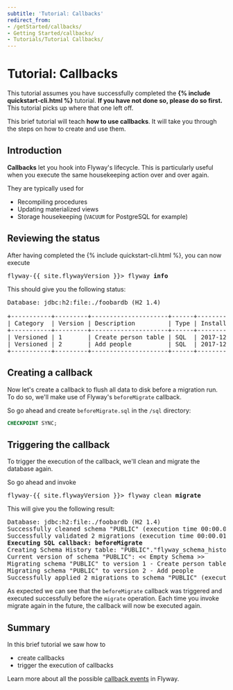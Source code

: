 ```yaml
---
subtitle: 'Tutorial: Callbacks'
redirect_from:
- /getStarted/callbacks/
- Getting Started/callbacks/
- Tutorials/Tutorial Callbacks/
---
```

# Tutorial: Callbacks

This tutorial assumes you have successfully completed the **{% include quickstart-cli.html %}**
tutorial. **If you have not done so, please do so first.** This tutorial picks up where that one left off.

This brief tutorial will teach **how to use callbacks**. It will take you through the
steps on how to create and use them.

## Introduction

**Callbacks** let you hook into Flyway's lifecycle. This is particularly useful when you execute the same housekeeping 
action over and over again.
 
They are typically used for
- Recompiling procedures
- Updating materialized views
- Storage housekeeping (`VACUUM` for PostgreSQL for example)

## Reviewing the status

After having completed the {% include quickstart-cli.html %}, you can now execute

<pre class="console"><span>flyway-{{ site.flywayVersion }}&gt;</span> flyway <strong>info</strong></pre>

This should give you the following status:

<pre class="console">Database: jdbc:h2:file:./foobardb (H2 1.4)
                     
+-----------+---------+---------------------+------+---------------------+---------+----------+
| Category  | Version | Description         | Type | Installed On        | State   | Undoable |
+-----------+---------+---------------------+------+---------------------+---------+----------+
| Versioned | 1       | Create person table | SQL  | 2017-12-21 18:05:10 | Success | No       |
| Versioned | 2       | Add people          | SQL  | 2017-12-21 18:05:10 | Success | No       |
+-----------+---------+---------------------+------+---------------------+---------+----------+</pre>

## Creating a callback

Now let's create a callback to flush all data to disk before a migration run. To do so, we'll make use of Flyway's
`beforeMigrate` callback.

So go ahead and create `beforeMigrate.sql` in the `/sql` directory:

```sql
CHECKPOINT SYNC;
```

## Triggering the callback

To trigger the execution of the callback, we'll clean and migrate the database again.

So go ahead and invoke

<pre class="console"><span>flyway-{{ site.flywayVersion }}&gt;</span> flyway clean <strong>migrate</strong></pre>

This will give you the following result:

<pre class="console">Database: jdbc:h2:file:./foobardb (H2 1.4)
Successfully cleaned schema "PUBLIC" (execution time 00:00.003s)
Successfully validated 2 migrations (execution time 00:00.010s)
<strong>Executing SQL callback: beforeMigrate</strong>
Creating Schema History table: "PUBLIC"."flyway_schema_history"
Current version of schema "PUBLIC": << Empty Schema >>
Migrating schema "PUBLIC" to version 1 - Create person table
Migrating schema "PUBLIC" to version 2 - Add people
Successfully applied 2 migrations to schema "PUBLIC" (execution time 00:00.034s)</pre>

As expected we can see that the `beforeMigrate` callback was triggered and executed successfully before the `migrate`
operation. Each time you invoke migrate again in the future, the callback will now be executed again.

## Summary

In this brief tutorial we saw how to
- create callbacks
- trigger the execution of callbacks

Learn more about all the possible [callback events](/callback-events) in Flyway.